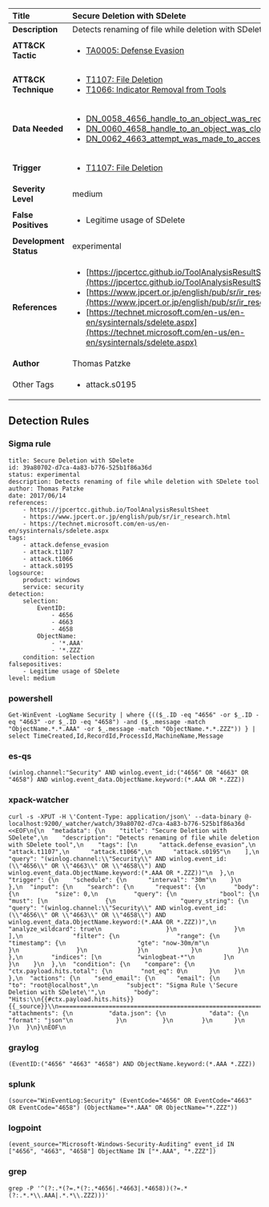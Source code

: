 | Title                    | Secure Deletion with SDelete       |
|:-------------------------|:------------------|
| **Description**          | Detects renaming of file while deletion with SDelete tool |
| **ATT&amp;CK Tactic**    |  <ul><li>[TA0005: Defense Evasion](https://attack.mitre.org/tactics/TA0005)</li></ul>  |
| **ATT&amp;CK Technique** | <ul><li>[T1107: File Deletion](https://attack.mitre.org/techniques/T1107)</li><li>[T1066: Indicator Removal from Tools](https://attack.mitre.org/techniques/T1066)</li></ul>  |
| **Data Needed**          | <ul><li>[DN_0058_4656_handle_to_an_object_was_requested](../Data_Needed/DN_0058_4656_handle_to_an_object_was_requested.md)</li><li>[DN_0060_4658_handle_to_an_object_was_closed](../Data_Needed/DN_0060_4658_handle_to_an_object_was_closed.md)</li><li>[DN_0062_4663_attempt_was_made_to_access_an_object](../Data_Needed/DN_0062_4663_attempt_was_made_to_access_an_object.md)</li></ul>  |
| **Trigger**              | <ul><li>[T1107: File Deletion](../Triggers/T1107.md)</li></ul>  |
| **Severity Level**       | medium |
| **False Positives**      | <ul><li>Legitime usage of SDelete</li></ul>  |
| **Development Status**   | experimental |
| **References**           | <ul><li>[https://jpcertcc.github.io/ToolAnalysisResultSheet](https://jpcertcc.github.io/ToolAnalysisResultSheet)</li><li>[https://www.jpcert.or.jp/english/pub/sr/ir_research.html](https://www.jpcert.or.jp/english/pub/sr/ir_research.html)</li><li>[https://technet.microsoft.com/en-us/en-en/sysinternals/sdelete.aspx](https://technet.microsoft.com/en-us/en-en/sysinternals/sdelete.aspx)</li></ul>  |
| **Author**               | Thomas Patzke |
| Other Tags           | <ul><li>attack.s0195</li></ul> | 

## Detection Rules

### Sigma rule

```
title: Secure Deletion with SDelete
id: 39a80702-d7ca-4a83-b776-525b1f86a36d
status: experimental
description: Detects renaming of file while deletion with SDelete tool
author: Thomas Patzke
date: 2017/06/14
references:
    - https://jpcertcc.github.io/ToolAnalysisResultSheet
    - https://www.jpcert.or.jp/english/pub/sr/ir_research.html
    - https://technet.microsoft.com/en-us/en-en/sysinternals/sdelete.aspx
tags:
    - attack.defense_evasion
    - attack.t1107
    - attack.t1066
    - attack.s0195
logsource:
    product: windows
    service: security
detection:
    selection:
        EventID:
            - 4656
            - 4663
            - 4658
        ObjectName:
            - '*.AAA'
            - '*.ZZZ'
    condition: selection
falsepositives:
    - Legitime usage of SDelete
level: medium

```





### powershell
    
```
Get-WinEvent -LogName Security | where {(($_.ID -eq "4656" -or $_.ID -eq "4663" -or $_.ID -eq "4658") -and ($_.message -match "ObjectName.*.*.AAA" -or $_.message -match "ObjectName.*.*.ZZZ")) } | select TimeCreated,Id,RecordId,ProcessId,MachineName,Message
```


### es-qs
    
```
(winlog.channel:"Security" AND winlog.event_id:("4656" OR "4663" OR "4658") AND winlog.event_data.ObjectName.keyword:(*.AAA OR *.ZZZ))
```


### xpack-watcher
    
```
curl -s -XPUT -H \'Content-Type: application/json\' --data-binary @- localhost:9200/_watcher/watch/39a80702-d7ca-4a83-b776-525b1f86a36d <<EOF\n{\n  "metadata": {\n    "title": "Secure Deletion with SDelete",\n    "description": "Detects renaming of file while deletion with SDelete tool",\n    "tags": [\n      "attack.defense_evasion",\n      "attack.t1107",\n      "attack.t1066",\n      "attack.s0195"\n    ],\n    "query": "(winlog.channel:\\"Security\\" AND winlog.event_id:(\\"4656\\" OR \\"4663\\" OR \\"4658\\") AND winlog.event_data.ObjectName.keyword:(*.AAA OR *.ZZZ))"\n  },\n  "trigger": {\n    "schedule": {\n      "interval": "30m"\n    }\n  },\n  "input": {\n    "search": {\n      "request": {\n        "body": {\n          "size": 0,\n          "query": {\n            "bool": {\n              "must": [\n                {\n                  "query_string": {\n                    "query": "(winlog.channel:\\"Security\\" AND winlog.event_id:(\\"4656\\" OR \\"4663\\" OR \\"4658\\") AND winlog.event_data.ObjectName.keyword:(*.AAA OR *.ZZZ))",\n                    "analyze_wildcard": true\n                  }\n                }\n              ],\n              "filter": {\n                "range": {\n                  "timestamp": {\n                    "gte": "now-30m/m"\n                  }\n                }\n              }\n            }\n          }\n        },\n        "indices": [\n          "winlogbeat-*"\n        ]\n      }\n    }\n  },\n  "condition": {\n    "compare": {\n      "ctx.payload.hits.total": {\n        "not_eq": 0\n      }\n    }\n  },\n  "actions": {\n    "send_email": {\n      "email": {\n        "to": "root@localhost",\n        "subject": "Sigma Rule \'Secure Deletion with SDelete\'",\n        "body": "Hits:\\n{{#ctx.payload.hits.hits}}{{_source}}\\n================================================================================\\n{{/ctx.payload.hits.hits}}",\n        "attachments": {\n          "data.json": {\n            "data": {\n              "format": "json"\n            }\n          }\n        }\n      }\n    }\n  }\n}\nEOF\n
```


### graylog
    
```
(EventID:("4656" "4663" "4658") AND ObjectName.keyword:(*.AAA *.ZZZ))
```


### splunk
    
```
(source="WinEventLog:Security" (EventCode="4656" OR EventCode="4663" OR EventCode="4658") (ObjectName="*.AAA" OR ObjectName="*.ZZZ"))
```


### logpoint
    
```
(event_source="Microsoft-Windows-Security-Auditing" event_id IN ["4656", "4663", "4658"] ObjectName IN ["*.AAA", "*.ZZZ"])
```


### grep
    
```
grep -P '^(?:.*(?=.*(?:.*4656|.*4663|.*4658))(?=.*(?:.*.*\\.AAA|.*.*\\.ZZZ)))'
```



